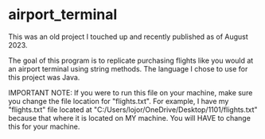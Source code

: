 # airport_terminal

This was an old project I touched up and recently published as of August 2023. 

The goal of this program is to replicate purchasing flights like you would at an airport terminal using string methods. The language I chose to use for this project was Java. 

IMPORTANT NOTE: If you were to run this file on your machine, make sure you change the file location for "flights.txt". For example, I have my "flights.txt" file located at "C:/Users/lojor/OneDrive/Desktop/1101/flights.txt" because that where it is located on MY machine. You will HAVE to change this for your machine.